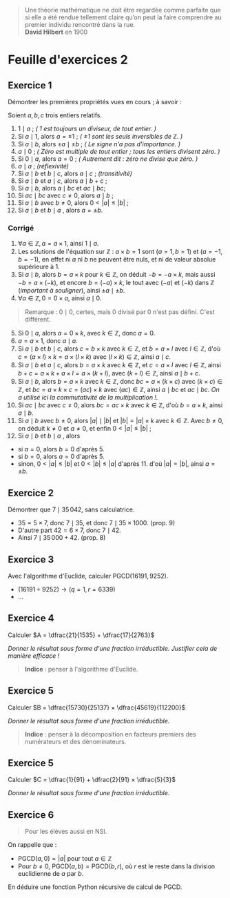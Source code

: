 > Une théorie mathématique ne doit être regardée comme parfaite que si elle a été rendue tellement claire qu’on peut la faire comprendre au premier individu rencontré dans la rue.  
> **David Hilbert** en 1900

# Feuille d'exercices 2

## Exercice 1

Démontrer les premières propriétés vues en cours ; à savoir : 

Soient $a,b,c$ trois entiers relatifs.
1. $1\mid a$ ; _( $1$ est toujours un diviseur, de tout entier. )_
2. Si $a\mid 1$, alors $a=\pm 1$ ; _( $\pm1$ sont les seuls inversibles de $\mathbb{Z}$. )_
3. Si $a\mid b$, alors $\pm a\mid \pm b$ ; _( Le signe n'a pas d'importance. )_
4.  $a\mid 0$ ; _( Zéro est multiple de tout entier ; tous les entiers divisent zéro. )_
5.  Si $0\mid a$, alors $a=0$ ; _( Autrement dit : zéro ne divise que zéro. )_
6. $a\mid a$ ; _(réflexivité)_
7. Si $a\mid b$ et $b\mid c$, alors $a\mid c$ ; _(transitivité)_
8. Si $a\mid b$ et $a\mid c$, alors $a\mid b+c$ ; 
9. Si $a\mid b$, alors $a\mid bc$ et $ac\mid bc$;
10. Si  $ac\mid bc$ avec $c\neq 0$, alors $a\mid b$ ;
11. Si  $a\mid b$ avec $b\neq 0$, alors $0<|a| \leqslant |b|$ ;
12. Si  $a\mid b$ et $b\mid a$ , alors $a=\pm b$.

### Corrigé
1. $\forall a \in \mathbb Z, a = a×1$, ainsi $1\mid a$.
2. Les solutions de l'équation sur $\mathbb Z$ : $a×b = 1$ sont $(a=1, b=1)$ et $(a=-1, b=-1)$, en effet ni $a$ ni $b$ ne peuvent être nuls, et ni de valeur absolue supérieure à $1$.
3. Si $a\mid b$, alors $b = a×k$ pour $k\in \mathbb Z$, on déduit $-b=-a×k$, mais aussi $-b=a×(-k)$, et encore $b=(-a)×k$, le tout avec $(-a)$ et $(-k)$ dans $\mathbb Z$ (*important à souligner*), ainsi $\pm a \mid \pm b$.
4. $\forall a\in\mathbb Z, 0=0×a$, ainsi $a\mid 0$.
> Remarque : $0\mid 0$, certes, mais $0$ divisé par $0$ n'est pas défini. C'est différent.
5. Si $0\mid a$, alors $a=0×k$, avec $k\in\mathbb Z$, donc $a=0$.
6. $a=a×1$, donc $a\mid a$.
7. Si $a\mid b$ et $b\mid c$, alors $c=b×k$ avec $k\in\mathbb Z$, et $b=a×l$ avec $l\in\mathbb Z$, d'où $c = (a×l)×k = a×(l×k)$ avec $(l×k)\in\mathbb Z$, ainsi $a\mid c$.
8. Si $a\mid b$ et $a\mid c$, alors $b=a×k$ avec $k\in\mathbb Z$, et $c=a×l$ avec $l\in\mathbb Z$, ainsi $b+c = a×k+a×l=a×(k+l)$, avec $(k+l)\in\mathbb Z$, ainsi $a\mid b+c$.
9. Si $a\mid b$, alors $b=a×k$ avec $k\in\mathbb Z$, donc $bc=a×(k×c)$ avec $(k×c)\in\mathbb Z$, et $bc = a×k×c = (ac)×k$ avec $(ac)\in\mathbb Z$, ainsi $a\mid bc$ et $ac\mid bc$. *On a utilisé ici la commutativité de la multiplication !.*
10. Si  $ac\mid bc$ avec $c\neq 0$, alors $bc=ac×k$ avec $k\in\mathbb Z$, d'où $b=a×k$, ainsi $a\mid b$.
11. Si  $a\mid b$ avec $b\neq 0$, alors $|a|\mid |b|$ et $|b| = |a| × k$ avec $k\in\mathbb Z$. Avec $b\neq 0$, on déduit $k\neq 0$ et $a\neq 0$, et enfin $0<|a| \leqslant |b|$ ;
12. Si  $a\mid b$ et $b\mid a$ , alors
* si $a=0$, alors $b=0$ d'après 5.
* si $b=0$, alors $a=0$ d'après 5.
* sinon, $0<|a| \leqslant |b|$ et $0<|b| \leqslant |a|$ d'après 11. d'où $|a|=|b|$, ainsi  $a=\pm b$.

## Exercice 2

Démontrer que $7 \mid 35\,042$, sans calculatrice.

* $35 = 5×7$, donc $7 \mid 35$, et donc $7 \mid 35×1000$. (prop. 9)
* D'autre part $42 = 6×7$, donc $7 \mid 42$.
* Ainsi $7 \mid 35\,000 +42$. (prop. 8)

## Exercice 3

Avec l'algorithme d'Euclide, calculer $\text{PGCD}(16191, 9252)$.

* $(16191÷9252) \rightarrow (q=1, r=6339)$
* ...

## Exercice 4

Calculer $A = \dfrac{21}{1535} + \dfrac{17}{2763}$

*Donner le résultat sous forme d'une fraction irréductible. Justifier cela de manière efficace !*

> **Indice** : penser à l'algorithme d'Euclide.

## Exercice 5

Calculer $B = \dfrac{15730}{25137} × \dfrac{45619}{112200}$

*Donner le résultat sous forme d'une fraction irréductible.*

> **Indice** : penser à la décomposition en facteurs premiers des numérateurs et des dénominateurs.

## Exercice 5

Calculer $C = \dfrac{1}{91} + \dfrac{2}{91} × \dfrac{5}{3}$

*Donner le résultat sous forme d'une fraction irréductible.*

## Exercice 6
> Pour les élèves aussi en NSI.

On rappelle que : 
* $\text{PGCD}(a, 0) = |a|$ pour tout $a\in \mathbb Z$
* Pour $b\neq 0$, $\text{PGCD}(a, b) = \text{PGCD}(b, r)$, où $r$ est le reste dans la division euclidienne de $a$ par $b$.

En déduire une fonction Python récursive de calcul de $\text{PGCD}$.
